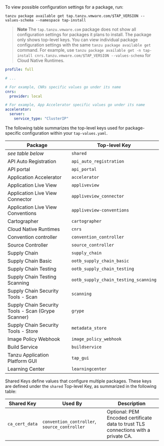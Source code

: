 To view possible configuration settings for a package, run:

```console
tanzu package available get tap.tanzu.vmware.com/$TAP_VERSION --values-schema --namespace tap-install
```

>**Note** The `tap.tanzu.vmware.com` package does not show all configuration settings for packages
>it plans to install. The package only shows top-level keys.
>You can view individual package configuration settings with the same `tanzu package available get` command.
>For example, use `tanzu package available get -n tap-install cnrs.tanzu.vmware.com/$TAP_VERSION --values-schema` for Cloud Native Runtimes.

```yaml
profile: full

# ...

# For example, CNRs specific values go under its name
cnrs:
  provider: local

# For example, App Accelerator specific values go under its name
accelerator:
  server:
    service_type: "ClusterIP"
```

The following table summarizes the top-level keys used for package-specific configuration within your `tap-values.yaml`.

|Package|Top-level Key|
|----|----|
|_see table below_|`shared`|
|API Auto Registration|`api_auto_registration`|
|API portal|`api_portal`|
|Application Accelerator|`accelerator`|
|Application Live View|`appliveview`|
|Application Live View Connector|`appliveview_connector`|
|Application Live View Conventions|`appliveview-conventions`|
|Cartographer|`cartographer`|
|Cloud Native Runtimes|`cnrs`|
|Convention controller|`convention_controller`|
|Source Controller|`source_controller`|
|Supply Chain|`supply_chain`|
|Supply Chain Basic|`ootb_supply_chain_basic`|
|Supply Chain Testing|`ootb_supply_chain_testing`|
|Supply Chain Testing Scanning|`ootb_supply_chain_testing_scanning`|
|Supply Chain Security Tools - Scan|`scanning`|
|Supply Chain Security Tools - Scan (Grype Scanner)|`grype`|
|Supply Chain Security Tools - Store|`metadata_store`|
|Image Policy Webhook|`image_policy_webhook`|
|Build Service|`buildservice`|
|Tanzu Application Platform GUI|`tap_gui`|
|Learning Center|`learningcenter`|

Shared Keys define values that configure multiple packages. These keys are defined under the `shared` Top-level Key, as summarized in the following table:

|Shared Key|Used By|Description|
|----|----|----|
|`ca_cert_data`|`convention_controller`, `source_controller`|Optional: PEM Encoded certificate data to trust TLS connections with a private CA.|
